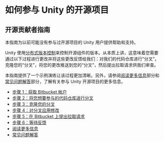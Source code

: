 如何参与 Unity 的开源项目
============
开源贡献者指南
-------------------

本指南为以前可能没有参与过开源项目的 Unity 用户提供帮助和支持。

Unity 使用[分布式版本控制](https://confluence.atlassian.com/display/BITBUCKET/How+is+DVCS+different+from+other+version+control+systems)来控制开源组件的版本。从本质上讲，这意味着您需要通过以下过程进行更改并将这些更改反馈给我们：对我们的代码仓库进行“分叉”，克隆您的“分叉”，将您的更改推送到您的“分叉”，然后提出拉取请求供我们审查。

本指南提供了一个示例演练让该过程更加清晰。另外，请参阅[阅读更多信息](ContributingReading.html)部分和[常见问题解答](ContributingFAQ.html)部分，了解有关参与 Unity 开源项目的更多信息。


* [步骤 1：获取 Bitbucket 帐户](ContributingBitbucket.html)
* [步骤 2：将您想要参与的代码仓库进行分叉](ContributingFork.html)
* [步骤 3：克隆您的分叉](ContributingClone.html)
* [步骤 4：对分叉应用修改](ContributingApply.html)
* [步骤 5：在 Bitbucket 上提出拉取请求](ContributingPullRequest.html)
* [步骤 6：等待反馈](ContributingFeedback.html)
* [阅读更多信息](ContributingReading.html)
* [常见问题解答](ContributingFAQ.html)
